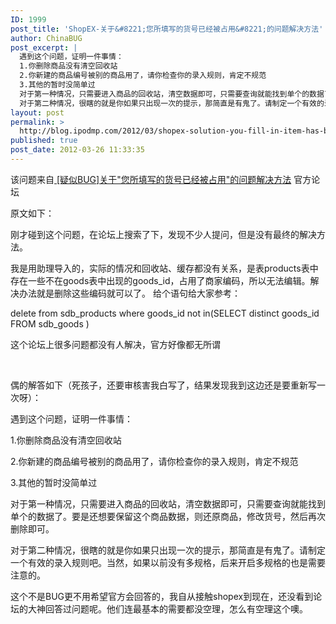 ```yaml
---
ID: 1999
post_title: 'ShopEX-关于&#8221;您所填写的货号已经被占用&#8221;的问题解决方法'
author: ChinaBUG
post_excerpt: |
  遇到这个问题，证明一件事情：
  1.你删除商品没有清空回收站
  2.你新建的商品编号被别的商品用了，请你检查你的录入规则，肯定不规范
  3.其他的暂时没简单过
  对于第一种情况，只需要进入商品的回收站，清空数据即可，只需要查询就能找到单个的数据了。要是还想要保留这个商品数据，则还原商品，修改货号，然后再次删除即可。
  对于第二种情况，很瞎的就是你如果只出现一次的提示，那简直是有鬼了。请制定一个有效的录入规则吧。当然，如果以前没有多规格，后来开启多规格的也是需要注意的。
layout: post
permalink: >
  http://blog.ipodmp.com/2012/03/shopex-solution-you-fill-in-item-has-been-occupied.html
published: true
post_date: 2012-03-26 11:33:35
---
```

该问题来自<a href="http://bbs.shopex.cn/read.php?tid-259223.html"> [疑似BUG]关于"您所填写的货号已经被占用"的问题解决方法</a> 官方论坛

原文如下：

刚才碰到这个问题，在论坛上搜索了下，发现不少人提问，但是没有最终的解决方法。

我是用助理导入的，实际的情况和回收站、缓存都没有关系，是表products表中存在一些不在goods表中出现的goods_id，占用了商家编码，所以无法编辑。解决办法就是删除这些编码就可以了。
给个语句给大家参考：

delete from sdb_products where goods_id not in(SELECT distinct goods_id FROM sdb_goods )

这个论坛上很多问题都没有人解决，官方好像都无所谓

&nbsp;

偶的解答如下（死孩子，还要审核害我白写了，结果发现我到这边还是要重新写一次呀）：

遇到这个问题，证明一件事情：

1.你删除商品没有清空回收站

2.你新建的商品编号被别的商品用了，请你检查你的录入规则，肯定不规范

3.其他的暂时没简单过

对于第一种情况，只需要进入商品的回收站，清空数据即可，只需要查询就能找到单个的数据了。要是还想要保留这个商品数据，则还原商品，修改货号，然后再次删除即可。

对于第二种情况，很瞎的就是你如果只出现一次的提示，那简直是有鬼了。请制定一个有效的录入规则吧。当然，如果以前没有多规格，后来开启多规格的也是需要注意的。

这个不是BUG更不用希望官方会回答的，我自从接触shopex到现在，还没看到论坛的大神回答过问题呢。他们连最基本的需要都没空理，怎么有空理这个噢。